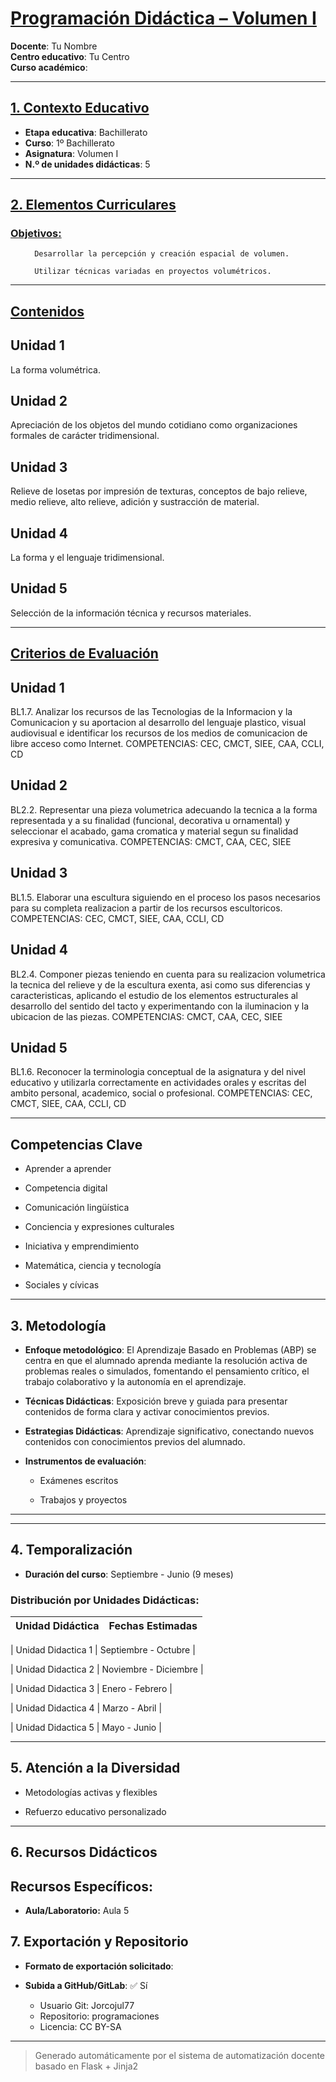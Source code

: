 # <u>Programación Didáctica – Volumen I</u>

**Docente**: Tu Nombre  
**Centro educativo**: Tu Centro  
**Curso académico**:   

---

## <u>1. Contexto Educativo</u>

- **Etapa educativa**: Bachillerato
- **Curso**: 1º Bachillerato
- **Asignatura**: Volumen I
- **N.º de unidades didácticas**: 5

---
## <u>2. Elementos Curriculares</u>

### <u>Objetivos:</u>


  <ul>
    
      Desarrollar la percepción y creación espacial de volumen.
    
      Utilizar técnicas variadas en proyectos volumétricos.
    
  </ul>


---

## <u>Contenidos</u>

## Unidad 1
La forma volumétrica.

## Unidad 2
Apreciación de los objetos del mundo cotidiano como organizaciones formales de carácter tridimensional.

## Unidad 3
Relieve de losetas por impresión de texturas, conceptos de bajo relieve, medio relieve, alto relieve, adición y sustracción de material.

## Unidad 4
La forma y el lenguaje tridimensional.

## Unidad 5
Selección de la información técnica y recursos materiales.


---

## <u>Criterios de Evaluación</u>

## Unidad 1
BL1.7. Analizar los recursos de las Tecnologias de la Informacion y la Comunicacion y su aportacion al
desarrollo del lenguaje plastico, visual audiovisual e identificar los recursos de los medios de
comunicacion de libre acceso como Internet.
COMPETENCIAS: CEC, CMCT, SIEE, CAA, CCLI, CD

## Unidad 2
BL2.2. Representar una pieza volumetrica adecuando la tecnica a la forma representada y a su finalidad
(funcional, decorativa u ornamental) y seleccionar el acabado, gama cromatica y material segun su
finalidad expresiva y comunicativa.
COMPETENCIAS: CMCT, CAA, CEC, SIEE

## Unidad 3
BL1.5. Elaborar una escultura siguiendo en el proceso los pasos necesarios para su completa realizacion
a partir de los recursos escultoricos.
COMPETENCIAS: CEC, CMCT, SIEE, CAA, CCLI, CD

## Unidad 4
BL2.4. Componer piezas teniendo en cuenta para su realizacion volumetrica la tecnica del relieve y de la
escultura exenta, asi como sus diferencias y caracteristicas, aplicando el estudio de los elementos
estructurales al desarrollo del sentido del tacto y experimentando con la iluminacion y la ubicacion de las
piezas.
COMPETENCIAS: CMCT, CAA, CEC, SIEE

## Unidad 5
BL1.6. Reconocer la terminologia conceptual de la asignatura y del nivel educativo y utilizarla
correctamente en actividades orales y escritas del ambito personal, academico, social o profesional.
COMPETENCIAS: CEC, CMCT, SIEE, CAA, CCLI, CD


---

## Competencias Clave


- Aprender a aprender

- Competencia digital

- Comunicación lingüística

- Conciencia y expresiones culturales

- Iniciativa y emprendimiento

- Matemática, ciencia y tecnología

- Sociales y cívicas



---

## 3. Metodología

- **Enfoque metodológico**: El Aprendizaje Basado en Problemas (ABP) se centra en que el alumnado aprenda mediante la resolución activa de problemas reales o simulados, fomentando el pensamiento crítico, el trabajo colaborativo y la autonomía en el aprendizaje.
- **Técnicas Didácticas**: Exposición breve y guiada para presentar contenidos de forma clara y activar conocimientos previos.
- **Estrategias Didácticas**: Aprendizaje significativo, conectando nuevos contenidos con conocimientos previos del alumnado.
- **Instrumentos de evaluación**:


  - Exámenes escritos

  - Trabajos y proyectos



---
---

## 4. Temporalización

- **Duración del curso**: Septiembre - Junio (9 meses)

### **Distribución por Unidades Didácticas:**


| Unidad Didáctica | Fechas Estimadas |
|------------------|------------------|


| Unidad Didactica 1 | Septiembre - Octubre |

| Unidad Didactica 2 | Noviembre - Diciembre |

| Unidad Didactica 3 | Enero - Febrero |

| Unidad Didactica 4 | Marzo - Abril |

| Unidad Didactica 5 | Mayo - Junio |



---

## 5. Atención a la Diversidad



* Metodologías activas y flexibles

* Refuerzo educativo personalizado


---

## 6. Recursos Didácticos


## Recursos Específicos:

- **Aula/Laboratorio:** Aula 5


## 7. Exportación y Repositorio

- **Formato de exportación solicitado**: 
- **Subida a GitHub/GitLab**: ✅ Sí

  - Usuario Git: Jorcojul77
  - Repositorio: programaciones
  - Licencia: CC BY-SA


---

> Generado automáticamente por el sistema de automatización docente basado en Flask + Jinja2